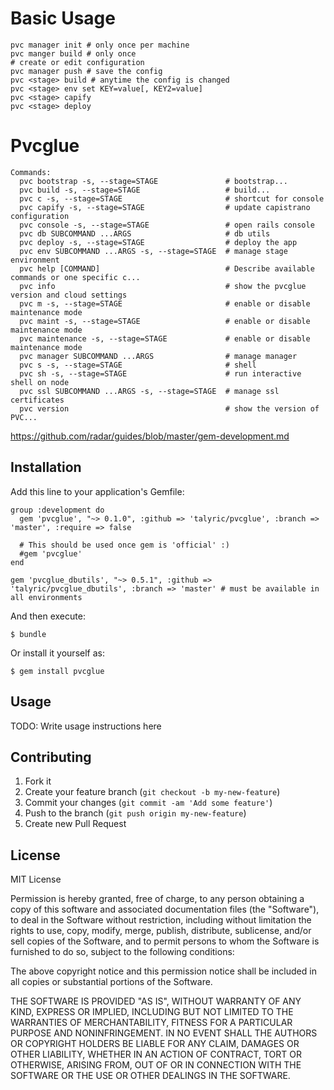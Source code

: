 # Basic Usage

    pvc manager init # only once per machine
    pvc manger build # only once
    # create or edit configuration
    pvc manager push # save the config
    pvc <stage> build # anytime the config is changed
    pvc <stage> env set KEY=value[, KEY2=value]
    pvc <stage> capify
    pvc <stage> deploy

# Pvcglue

    Commands:
      pvc bootstrap -s, --stage=STAGE               # bootstrap...
      pvc build -s, --stage=STAGE                   # build...
      pvc c -s, --stage=STAGE                       # shortcut for console
      pvc capify -s, --stage=STAGE                  # update capistrano configuration
      pvc console -s, --stage=STAGE                 # open rails console
      pvc db SUBCOMMAND ...ARGS                     # db utils
      pvc deploy -s, --stage=STAGE                  # deploy the app
      pvc env SUBCOMMAND ...ARGS -s, --stage=STAGE  # manage stage environment
      pvc help [COMMAND]                            # Describe available commands or one specific c...
      pvc info                                      # show the pvcglue version and cloud settings
      pvc m -s, --stage=STAGE                       # enable or disable maintenance mode
      pvc maint -s, --stage=STAGE                   # enable or disable maintenance mode
      pvc maintenance -s, --stage=STAGE             # enable or disable maintenance mode
      pvc manager SUBCOMMAND ...ARGS                # manage manager
      pvc s -s, --stage=STAGE                       # shell
      pvc sh -s, --stage=STAGE                      # run interactive shell on node
      pvc ssl SUBCOMMAND ...ARGS -s, --stage=STAGE  # manage ssl certificates
      pvc version                                   # show the version of PVC...

https://github.com/radar/guides/blob/master/gem-development.md

## Installation

Add this line to your application's Gemfile:

    group :development do
      gem 'pvcglue', "~> 0.1.0", :github => 'talyric/pvcglue', :branch => 'master', :require => false

      # This should be used once gem is 'official' :)
      #gem 'pvcglue'
    end

    gem 'pvcglue_dbutils', "~> 0.5.1", :github => 'talyric/pvcglue_dbutils', :branch => 'master' # must be available in all environments

And then execute:

    $ bundle

Or install it yourself as:

    $ gem install pvcglue

## Usage

TODO: Write usage instructions here

## Contributing

1. Fork it
2. Create your feature branch (`git checkout -b my-new-feature`)
3. Commit your changes (`git commit -am 'Add some feature'`)
4. Push to the branch (`git push origin my-new-feature`)
5. Create new Pull Request

License
-------

MIT License

Permission is hereby granted, free of charge, to any person obtaining
a copy of this software and associated documentation files (the
"Software"), to deal in the Software without restriction, including
without limitation the rights to use, copy, modify, merge, publish,
distribute, sublicense, and/or sell copies of the Software, and to
permit persons to whom the Software is furnished to do so, subject to
the following conditions:

The above copyright notice and this permission notice shall be
included in all copies or substantial portions of the Software.

THE SOFTWARE IS PROVIDED "AS IS", WITHOUT WARRANTY OF ANY KIND,
EXPRESS OR IMPLIED, INCLUDING BUT NOT LIMITED TO THE WARRANTIES OF
MERCHANTABILITY, FITNESS FOR A PARTICULAR PURPOSE AND
NONINFRINGEMENT. IN NO EVENT SHALL THE AUTHORS OR COPYRIGHT HOLDERS BE
LIABLE FOR ANY CLAIM, DAMAGES OR OTHER LIABILITY, WHETHER IN AN ACTION
OF CONTRACT, TORT OR OTHERWISE, ARISING FROM, OUT OF OR IN CONNECTION
WITH THE SOFTWARE OR THE USE OR OTHER DEALINGS IN THE SOFTWARE.